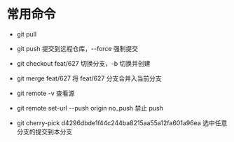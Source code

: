 # 常用命令

- git pull

- git push 提交到远程仓库，--force 强制提交

- git checkout feat/627 切换分支，-b 切换并创建

- git merge feat/627 将 feat/627 分支合并入当前分支

- git remote -v 查看源

- git remote set-url --push origin no_push 禁止 push

- git cherry-pick d4296dbde1f44c244ba8215aa55a12fa601a96ea 选中任意分支的提交到本分支
